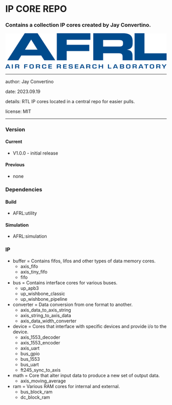 # IP CORE REPO
### Contains a collection IP cores created by Jay Convertino.

![image](img/AFRL.png)

---

   author: Jay Convertino

   date: 2023.09.19

   details: RTL IP cores located in a central repo for easier pulls.

   license: MIT

---

### Version
#### Current
  - V1.0.0 - initial release

#### Previous
  - none

### Dependencies
#### Build
  - AFRL:utility

#### Simulation
  - AFRL:simulation

### IP
  - buffer = Contains fifos, lifos and other types of data memory cores.
    - axis_fifo
    - axis_tiny_fifo
    - fifo
  - bus = Contains interface cores for various buses.
    - up_apb3
    - up_wishbone_classic
    - up_wishbone_pipeline
  - converter = Data conversion from one format to another.
    - axis_data_to_axis_string
    - axis_string_to_axis_data
    - axis_data_width_converter
  - device = Cores that interface with specific devices and provide i/o to the device.
    - axis_1553_decoder
    - axis_1553_encoder
    - axis_uart
    - bus_gpio
    - bus_1553
    - bus_uart
    - ft245_sync_to_axis
  - math = Core that alter input data to produce a new set of output data.
    - axis_moving_average
  - ram = Various RAM cores for internal and external.
    - bus_block_ram
    - dc_block_ram
